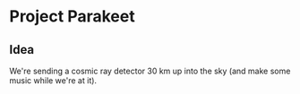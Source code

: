 # Project Parakeet

## Idea
We're sending a cosmic ray detector 30 km up into the sky (and make some music while we're at it).
